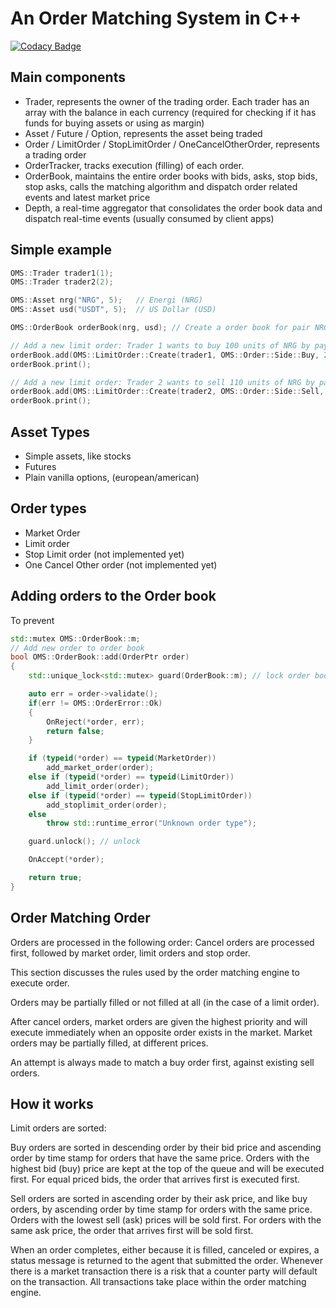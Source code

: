 # An Order Matching System in C++

[![Codacy Badge](https://api.codacy.com/project/badge/Grade/75db636aa855419b8075d9e9d7c26551)](https://app.codacy.com/manual/aroff/ordermatchingsystem?utm_source=github.com&utm_medium=referral&utm_content=aroff/ordermatchingsystem&utm_campaign=Badge_Grade_Dashboard)

## Main components

- Trader, represents the owner of the trading order. Each trader has an array with the balance in each currency (required for checking if it has funds for buying assets or using as margin)
- Asset / Future / Option, represents the asset being traded
- Order / LimitOrder / StopLimitOrder / OneCancelOtherOrder, represents a trading order
- OrderTracker, tracks execution (filling) of each order.
- OrderBook, maintains the entire order books with bids, asks, stop bids, stop asks, calls the matching algorithm and dispatch order related events and latest market price
- Depth, a real-time aggregator that consolidates the order book data and dispatch real-time events (usually consumed by client apps)

## Simple example

```cpp
OMS::Trader trader1(1);
OMS::Trader trader2(2);

OMS::Asset nrg("NRG", 5);	// Energi (NRG)
OMS::Asset usd("USDT", 5);	// US Dollar (USD)

OMS::OrderBook orderBook(nrg, usd); // Create a order book for pair NRG x USD

// Add a new limit order: Trader 1 wants to buy 100 units of NRG by paying 2 USDT
orderBook.add(OMS::LimitOrder::Create(trader1, OMS::Order::Side::Buy, 2 /*bid price*/, 100 /* quantity */));
orderBook.print();

// Add a new limit order: Trader 2 wants to sell 110 units of NRG by paying 2 USDT
orderBook.add(OMS::LimitOrder::Create(trader2, OMS::Order::Side::Sell, 2.1 /*ask price*/, 110 /* quantity */));
orderBook.print();

```

## Asset Types

- Simple assets, like stocks
- Futures
- Plain vanilla options, (european/american)

## Order types

- Market Order
- Limit order
- Stop Limit order (not implemented yet)
- One Cancel Other order (not implemented yet)

## Adding orders to the Order book

To prevent 
```cpp
std::mutex OMS::OrderBook::m;
// Add new order to order book
bool OMS::OrderBook::add(OrderPtr order)
{
	std::unique_lock<std::mutex> guard(OrderBook::m); // lock order books from other threads

	auto err = order->validate();
	if(err != OMS::OrderError::Ok)
	{
		OnReject(*order, err);
		return false;
	}

	if (typeid(*order) == typeid(MarketOrder))
		add_market_order(order);
	else if (typeid(*order) == typeid(LimitOrder))
		add_limit_order(order);
	else if (typeid(*order) == typeid(StopLimitOrder))
		add_stoplimit_order(order);
	else
		throw std::runtime_error("Unknown order type");

    guard.unlock(); // unlock

	OnAccept(*order);

	return true;
}
```

## Order Matching Order

Orders are processed in the following order: Cancel orders are processed first, followed by market order, limit orders and stop order. 

This section discusses the rules used by the order matching engine to execute order. 

Orders may be partially filled or not filled at all (in the case of a limit order).

After cancel orders, market orders are given the highest priority and will execute immediately when an opposite order exists in the market. Market orders may be partially filled, at different prices.

An attempt is always made to match a buy order first, against existing sell orders.

## How it works

Limit orders are sorted:

Buy orders are sorted in descending order by their bid price and ascending order by time stamp for orders that have the same price. Orders with the highest bid (buy) price are kept at the top of the queue and will be executed first. For equal priced bids, the order that arrives first is executed first.

Sell orders are sorted in ascending order by their ask price, and like buy orders, by ascending order by time stamp for orders with the same price. Orders with the lowest sell (ask) prices will be sold first. For orders with the same ask price, the order that arrives first will be sold first.

When an order completes, either because it is filled, canceled or expires, a status message is returned to the agent that submitted the order. Whenever there is a market transaction there is a risk that a counter party will default on the transaction. All transactions take place within the order matching engine.
